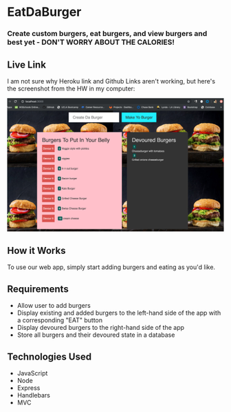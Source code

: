 # EatDaBurger

### Create custom burgers, eat burgers, and view burgers and best yet - DON'T WORRY ABOUT THE CALORIES!

## Live Link
I am not sure why Heroku link and Github Links aren't working, but here's the screenshot from the HW in my computer:

![Eat Da Burger](public/assets/img/eatdaburger.png)

## How it Works

To use our web app, simply start adding burgers and eating as you'd like. 

## Requirements

* Allow user to add burgers
* Display existing and added burgers to the left-hand side of the app with a corresponding "EAT" button
* Display devoured burgers to the right-hand side of the app
* Store all burgers and their devoured state in a database


## Technologies Used

* JavaScript
* Node
* Express
* Handlebars
* MVC
